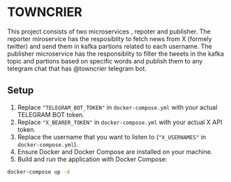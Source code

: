 # TOWNCRIER

This project consists of two microservices , repoter and publisher. The reporter miroservice has the resposiblity to fetch news from X (formely twitter) and send them in kafka partions related to each username. The publisher microservice has the responsiblity to filter the tweets in the kafka topic and partions based on specific words and publish them to any telegram chat that has @towncrier telegram bot.

## Setup

1. Replace `"TELEGRAM_BOT_TOKEN"` in `docker-compose.yml` with your actual TELEGRAM BOT token.
2. Replace `"X_BEARER_TOKEN"` in `docker-compose.yml` with your actual X API token.
3. Replace the username that you want to listen to (`"X_USERNAMES"` in `docker-compose.yml`).
4. Ensure Docker and Docker Compose are installed on your machine.
5. Build and run the application with Docker Compose:

```sh
docker-compose up -d